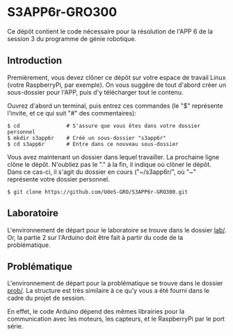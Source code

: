 # S3APP6r-GRO300

Ce dépôt contient le code nécessaire pour la résolution de l'APP 6 de la session 3 du programme de génie robotique.

## Introduction

Premièrement, vous devez clôner ce dépôt sur votre espace de travail Linux (votre RaspberryPi, par exemple).
On vous suggère de tout d'abord créer un sous-dossier pour l'APP, puis d'y télécharger tout le contenu.

Ouvrez d'abord un terminal, puis entrez ces commandes (le "$" représente l'invite, et ce qui suit "#" des commentaires):

```
$ cd               # S'assure que vous êtes dans votre dossier personnel
$ mkdir s3app6r    # Créé un sous-dossier "s3app6r"
$ cd s3app6r       # Entre dans ce nouveau sous-dossier
```

Vous avez maintenant un dossier dans lequel travailler.
La prochaine ligne clône le dépôt.
N'oubliez pas le "." à la fin, il indique où clôner le dépôt.
Dans ce cas-ci, il s'agit du dossier en cours ("\~/s3app6r/", où "\~" représente votre dossier personnel.

```
$ git clone https://github.com/UdeS-GRO/S3APP6r-GRO300.git
```

## Laboratoire 

L'environnement de départ pour le laboratoire se trouve dans le dossier [lab/](lab/).
Or, la partie 2 sur l'Arduino doit être fait à partir du code de la
problématique.

## Problématique

L'environnement de départ pour la problématique se trouve dans le dossier [prob/](prob/).
La structure est très similaire à ce qu'y vous a été fourni dans le cadre du
projet de session.

En effet, le code Arduino dépend des mêmes librairies pour la communication avec
les moteurs, les capteurs, et le RaspberryPi par le port série.

